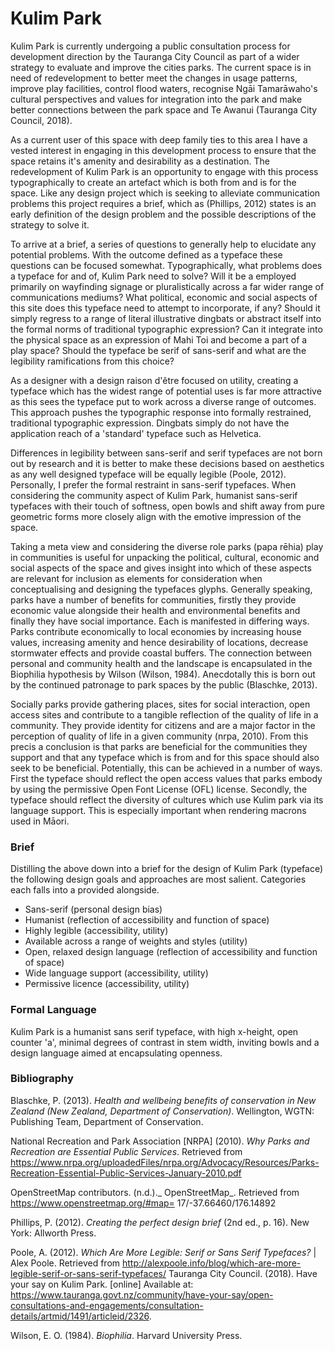 # Kulim Park
Kulim Park is currently undergoing a public consultation process for development direction by the Tauranga City Council as part of a wider strategy to evaluate and improve the cities parks. The current space is in need of redevelopment to better meet the changes in usage patterns, improve play facilities, control flood waters, recognise Ngāi Tamarāwaho's cultural perspectives and values for integration into the park and make better connections between the park space and Te Awanui (Tauranga City Council, 2018).

As a current user of this space with deep family ties to this area I have a vested interest in engaging in this development process to ensure that the space retains it's amenity and desirability as a destination.
The redevelopment of Kulim Park is an opportunity to engage with this process typographically to create an artefact which is both from and is for the space. Like any design project which is seeking to alleviate communication problems this project requires a brief, which as (Phillips, 2012) states is an early definition of the design problem and the possible descriptions of the strategy to solve it.

To arrive at a brief, a series of questions to generally help to elucidate any potential problems. With the outcome defined as a typeface these questions can be focused somewhat. Typographically, what problems does a typeface for and of, Kulim Park need to solve? Will it be a employed primarily on wayfinding signage or pluralistically across a far wider range of communications mediums? What political, economic and social aspects of this site does this typeface need to attempt to incorporate, if any? Should it simply regress to a range of literal illustrative dingbats or abstract itself into the formal norms of traditional typographic expression? Can it integrate into the physical space as an expression of Mahi Toi and become a part of a play space? Should the typeface be serif of sans-serif and what are the legibility ramifications from this choice?

As a designer with a design raison d'être focused on utility, creating a typeface which has the widest range of potential uses is far more attractive as this sees the typeface put to work across a diverse range of outcomes. This approach pushes the typographic response into formally restrained,  traditional typographic expression. Dingbats simply do not have the application reach of a 'standard' typeface such as Helvetica.

Differences in legibility between sans-serif and serif typefaces are not born out by research and it is better to make these decisions based on aesthetics as any well designed typeface will be equally legible (Poole, 2012). Personally, I prefer the formal restraint in sans-serif typefaces. When considering the community aspect of Kulim Park, humanist sans-serif typefaces with their touch of softness, open bowls and shift away from pure geometric forms more closely align with the emotive impression of the space.

Taking a meta view and considering the diverse role parks (papa rēhia) play in communities is useful for unpacking the political, cultural, economic and social aspects of the space and gives insight into which of these aspects are relevant for inclusion as elements for consideration when conceptualising and designing the typefaces glyphs. Generally speaking, parks have a number of benefits for communities, firstly they provide economic value alongside their health and environmental benefits and finally they have social importance. Each is manifested in differing ways. Parks contribute economically to local economies by increasing house values, increasing amenity and hence desirability of locations, decrease stormwater effects and provide coastal buffers. The connection between personal and community health and the landscape is encapsulated in the Biophilia hypothesis by Wilson (Wilson, 1984). Anecdotally this is born out by the continued patronage to park spaces by the public (Blaschke, 2013).

Socially parks provide gathering places, sites for social interaction, open access sites and contribute to a tangible reflection of the quality of life in a community. They provide identity for citizens and are a major factor in the perception of quality of life in a given community (nrpa, 2010). From this precis a conclusion is that parks are beneficial for the communities they support and that any typeface which is from and for this space should also seek to be beneficial. Potentially, this can be achieved in a number of ways. First the typeface should reflect the open access values that parks embody by using the permissive Open Font License (OFL) license. Secondly, the typeface should reflect the diversity of cultures which use Kulim park via its language support. This is especially important when rendering macrons used in Māori.

### Brief
Distilling the above down into a brief for the design of Kulim Park (typeface) the following design goals and approaches are most salient. Categories each falls into a provided alongside.

* Sans-serif (personal design bias)
* Humanist (reflection of accessibility and function of space)
* Highly legible (accessibility, utility)
* Available across a range of weights and styles (utility)
* Open, relaxed design language (reflection of accessibility and function of space)
* Wide language support (accessibility, utility)
* Permissive licence (accessibility, utility)

### Formal Language
Kulim Park is a humanist sans serif typeface, with high x-height, open counter 'a', minimal degrees of contrast in stem width, inviting bowls and a design language aimed at encapsulating openness.

### Bibliography
Blaschke, P. (2013). _Health and wellbeing benefits of conservation in New Zealand (New Zealand, Department of Conservation)_. Wellington, WGTN: Publishing Team, Department of Conservation.

National Recreation and Park Association [NRPA] (2010). _Why Parks and Recreation are Essential Public Services_.  Retrieved from https://www.nrpa.org/uploadedFiles/nrpa.org/Advocacy/Resources/Parks-Recreation-Essential-Public-Services-January-2010.pdf

OpenStreetMap contributors. (n.d.)._ OpenStreetMap_. Retrieved from https://www.openstreetmap.org/#map= 17/-37.66460/176.14892

Phillips, P. (2012). _Creating the perfect design brief_ (2nd ed., p. 16). New York: Allworth Press.

Poole, A. (2012). _Which Are More Legible: Serif or Sans Serif Typefaces?_ | Alex Poole. Retrieved from http://alexpoole.info/blog/which-are-more-legible-serif-or-sans-serif-typefaces/
Tauranga City Council. (2018). Have your say on Kulim Park. [online] Available at: https://www.tauranga.govt.nz/community/have-your-say/open-consultations-and-engagements/consultation-details/artmid/1491/articleid/2326.

Wilson, E. O. (1984). _Biophilia_. Harvard University Press.
